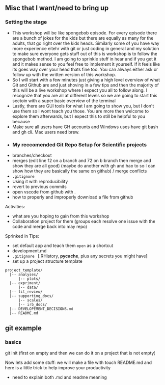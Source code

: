 ## Misc that I want/need to bring up

### Setting the stage 
- This workshop will be like spongebob episode. For every episode there are a bunch of jokes for the kids but there are equally as many for the adults, that go right over the kids heads. Similarly some of you have way more experience eitehr with git or just coding in general and my solution to make sure everyone gets stuff out of this is workshop is to follow the spongebob method. I am going to sprinkle stuff in hear and if you get it and it makes sense to you feel free to implement it yourself. If it feels like its goes way over your head thats fine too. You can always either ask or follow up with the written version of this workshop. 
- So I will start with a few minutes just giving a high level overview of what Git and Github are and just shoving in a few tips and then the majority of this will be a live workshop where I expect you all to follow along. I recognize that you are all at different levels so we are going to start this sectoin with a super basic overview of the terminal 
- Lastly, there are GUI tools for what I am going to show you, but I don't use them so I wont teach you those. You are more then welcome to explore them afterwards, but I expect this to still be helpful to you because 
- Make sure all users have GH accounts and Windows uses have git bash and gh cli. Mac users need brew. 
 - ### My reccomended Git Repo Setup for Scientific projects
 - branches/checkout
 - merges (edit line 12 on a branch and 72 on b branch then merge and show they are all good) (maybe do another with gh and hao to so I can show how they are basically the same on github) / merge conflicts
 - `.gitignore `
 - Using it with reproducibility
 - revert to previous commits
 - open vscode from github with .
 - how to properly and improperly download a file from github



Activities: 
- what are you hoping to gain from this workshop
- Collaboration project for them (groups each resolve one issue with the code and merge back into may repo) 

Sprinked in Tips:
- set default app and teach them `open` as a shortcut
- development.md
- `.gitignore ` [.RHistory, __pycache__, plus any secrets you might have]
- set up a project structure template
```
project_template/
  |-- analyses/
      |-- plots/
  |-- expriment/
      |-- data/
  |-- lit_review/
  |-- supporting_docs/
      |-- scales/
      |-- irb_docs/  
  |-- DEVELOPEMENT_DECISIONS.md
  |-- README.md
```

## git example

### basics
git init (first on empty and then we can do it on a project that is not empty)

Now lets add some stuff: we will make a file with touch README.md and here is a little trick to help improve your productivity 
- need to explain both .md and readme meaning
